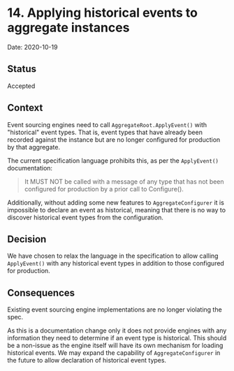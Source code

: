 # 14. Applying historical events to aggregate instances

Date: 2020-10-19

## Status

Accepted

## Context

Event sourcing engines need to call `AggregateRoot.ApplyEvent()` with
"historical" event types. That is, event types that have already been recorded
against the instance but are no longer configured for production by that
aggregate.

The current specification language prohibits this, as per the `ApplyEvent()`
documentation:

> It MUST NOT be called with a message of any type that has not been
> configured for production by a prior call to Configure().

Additionally, without adding some new features to `AggregateConfigurer` it is
impossible to declare an event as historical, meaning that there is no way to
discover historical event types from the configuration.

## Decision

We have chosen to relax the language in the specification to allow calling
`ApplyEvent()` with any historical event types in addition to those configured
for production.

## Consequences

Existing event sourcing engine implementations are no longer violating the spec.

As this is a documentation change only it does not provide engines with any
information they need to determine if an event type is historical. This should
be a non-issue as the engine itself will have its own mechanism for loading
historical events. We may expand the capability of `AggregateConfigurer` in
the future to allow declaration of historical event types.
